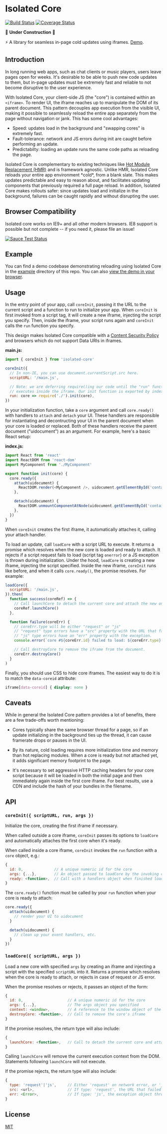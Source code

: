 # Isolated Core

[![Build Status](https://img.shields.io/travis/chromakode/isolated-core/master.svg?style=flat-square)](https://travis-ci.org/chromakode/isolated-core)
[![Coverage Status](https://img.shields.io/coveralls/chromakode/isolated-core/master.svg?style=flat-square)](https://coveralls.io/github/chromakode/isolated-core?branch=master)

:construction: **Under Construction** :construction:

:zap: A library for seamless in-page cold updates using iframes. [Demo](http://chromakode.github.io/isolated-core/).


## Introduction

In long running web apps, such as chat clients or music players, users leave pages open for weeks. It's desirable to be able to push new code updates to them, but in-page updates must be extremely fast and reliable to not become disruptive to the user experience.

With Isolated Core, your client-side JS (the "core") is contained within an `<iframe>`. To render UI, the iframe reaches up to manipulate the DOM of its parent document. This pattern decouples app execution from the visible UI, making it possible to seamlessly reload the entire app separately from the page without navigation or jank. This has some cool advantages:

 * Speed: updates load in the background and "swapping cores" is extremely fast.
 * Fault-tolerance: network and JS errors during init are caught before performing an update.
 * Predictabilty: loading an update runs the same code paths as reloading the page.

Isolated Core is complementary to existing techniques like [Hot Module Replacement (HMR)](https://webpack.github.io/docs/hot-module-replacement-with-webpack.html) and is framework agnostic. Unlike HMR, Isolated Core reloads your entire app environment \*cold\*, from a blank slate. This makes updates predictable and easy to reason about, and facilitates updating components that previously required a full page reload. In addition, Isolated Core makes rollouts safer: since updates load and initialize in the background, failures can be caught rapidly and without disrupting the user.


## Browser Compatibility

Isolated core works on IE9+ and all other modern browsers. IE8 support is possible but not complete -- if you need it, please file an issue!

[![Sauce Test Status](https://saucelabs.com/browser-matrix/isolated-core.svg)](https://saucelabs.com/u/isolated-core)


## Example

You can find a demo codebase demonstrating reloading using Isolated Core in the [example](https://github.com/chromakode/isolated-core/tree/master/example) directory of this repo. You can also [view the demo in your browser](http://chromakode.github.io/isolated-core/).


## Usage

In the entry point of your app, call `coreInit`, passing it the URL to the current script and a function to run to initialize your app. When `coreInit` is first invoked from a script tag, it will create a new iframe, injecting the script you specify. Then, inside the iframe, your script runs again and `coreInit` calls the `run` function you specify.

This design makes Isolated Core compatible with a [Content Security Policy](https://developer.mozilla.org/en-US/docs/Web/Security/CSP/Introducing_Content_Security_Policy) and browsers which do not support Data URIs in iframes.

**main.js:**

```js
import { coreInit } from 'isolated-core'

coreInit({
  // In non-IE, you can use document.currentScript.src here.
  scriptURL: '/main.js',

  // Note: we are deferring require()ing our code until the "run" function
  // executes inside the iframe. Our init function is exported by index.js.
  run: core => require('./').init(core),
})
```

In your initialization function, take a `core` argument and call `core.ready()` with handlers to `attach` and `detach` your UI. These handlers are responsible for instantiating and decontructing your UI in the parent document when your core is loaded or replaced. Both of these handlers receive the parent document ("uidocument") as an argument. For example, here's a basic React setup:

**index.js:**

```js
import React from 'react'
import ReactDOM from 'react-dom'
import MyComponent from './MyComponent'

export function init(core) {
  core.ready({
    attach(uidocument) {
      ReactDOM.render(<MyComponent />, uidocument.getElementById('container'))
    },

    detach(uidocument) {
      ReactDOM.unmountComponentAtNode(uidocument.getElementById('container'))
    },
  })
}
```

When `coreInit` creates the first iframe, it automatically attaches it, calling your attach handler.

To load an update, call `loadCore` with a script URL to execute. It returns a promise which resolves when the new core is loaded and ready to attach. It rejects if a script request fails to load (script tag `onerror`) or a JS exception is thrown during initialization. Under the hood, `loadCore` is creating a new iframe, injecting the script specified. Inside the new iframe, `coreInit` runs like before, and when it calls `core.ready()`, the promise resolves. For example:

```js
loadCore({
  scriptURL: '/main.js',
}).then(
  function success(coreRef) => {
    // Call launchCore to detach the current core and attach the new one.
    coreRef.launchCore()
  },

  function failure(coreErr) {
    // coreErr.type will be either "request" or "js"
    // "request" type errors have a "src" property with the URL that failed to load.
    // "js" type errors have an "err" property with the exception.
    console.error(`core #${coreErr.id} failed to load: ${coreErr.type} error`)

    // Call destroyCore to remove the iframe from the document.
    coreErr.destroyCore()
  }
)
```

Finally, you should use CSS to hide core iframes. The easiest way to do it is to match the `data-coreid` attribute:

```css
iframe[data-coreid] { display: none }
```


## Caveats

While in general the Isolated Core pattern provides a lot of benefits, there are a few trade-offs worth mentioning:

 * Cores typically share the same browser thread for a page, so if an update initializing in the background ties up the thread, it can cause framerate drops or pauses in the UI.

 * By its nature, cold loading requires more initialization time and memory than hot replacing modules. When a core is ready but not attached yet, it adds significant memory footprint to the page.

 * It's necessary to set aggressive HTTP caching headers for your core script because it will be loaded in both the initial page and then immediately again inside the first core iframe. For best results, use a CDN and include the hash of your bundles in the filename.


## API

### `coreInit({ scriptURL, run, args })`

Initialize the core, creating the first iframe if necessary.

When called outside a core iframe, `coreInit` passes its options to `loadCore` and automatically attaches the first core when it's ready.

When called inside a core iframe, `coreInit` invokes the `run` function with a `core` object, e.g.:

```js
{
  id: 0,              // A unique numeric id for the core
  args: {...},        // An object passed to loadCore by the invoking context
  ready: <function>,  // Call with a handlers object when finished loading
}
```

The `core.ready()` function must be called by your `run` function when your core is ready to attach:

```js
core.ready({
  attach(uidocument) {
    // render your UI to uidocument
  }

  detach(uidocument) {
    // clean up your event handlers, etc.
  }
})
```

### `loadCore({ scriptURL, args })`

Load a new core with specified `args` by creating an iframe and injecting a script with the specified `scriptURL` into it. Returns a promise which resolves when the core is ready to attach, or rejects in case of request or JS error.

When the promise resolves or rejects, it passes an object of the form:

```js
{
  id: 0,                    // A unique numeric id for the core
  args: {...},              // The args object you specified
  context: <window>,        // A reference to the window object of the iframe
  destroyCore: <function>,  // Call to remove the core's iframe
}
```

If the promise resolves, the return type will also include:

```js
{
  launchCore: <function>,   // Call to detach the current core and attach this new one
}
```

Calling `launchCore` will remove the current execution context from the DOM. Statements following `launchCore` will not execute.

If the promise rejects, the return type will also include:

```js
{
  type: 'request'|'js',     // Either 'request' on network error, or 'js' on exception
  src: <url>,               // If type: 'request', the URL that failed to load
  err: <Error>,             // If type: 'js', the exception object thrown
}
```

## License

[MIT](https://github.com/chromakode/isolated-core/blob/master/LICENSE)
